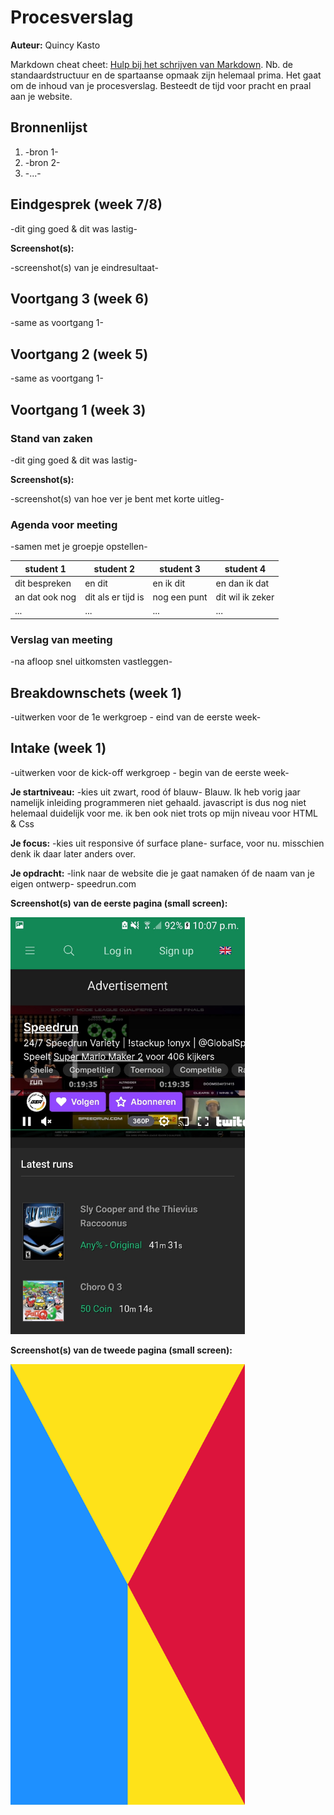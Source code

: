 # Procesverslag
**Auteur:** Quincy Kasto

Markdown cheat cheet: [Hulp bij het schrijven van Markdown](https://github.com/adam-p/markdown-here/wiki/Markdown-Cheatsheet). 
Nb. de standaardstructuur en de spartaanse opmaak zijn helemaal prima. Het gaat om de inhoud van je procesverslag. Besteedt de tijd voor pracht en praal aan je website.



## Bronnenlijst
1. -bron 1-
2. -bron 2-
3. -...-



## Eindgesprek (week 7/8)

-dit ging goed & dit was lastig-

**Screenshot(s):**

-screenshot(s) van je eindresultaat-



## Voortgang 3 (week 6)

-same as voortgang 1-



## Voortgang 2 (week 5)

-same as voortgang 1-



## Voortgang 1 (week 3)

### Stand van zaken

-dit ging goed & dit was lastig-

**Screenshot(s):**

-screenshot(s) van hoe ver je bent met korte uitleg-

### Agenda voor meeting

-samen met je groepje opstellen-

| student 1      | student 2          | student 3    | student 4        |
| ---            | ---                | ---          | ---              |
| dit bespreken  | en dit             | en ik dit    | en dan ik dat    |
| an dat ook nog | dit als er tijd is | nog een punt | dit wil ik zeker |
| ...            | ...                | ...          | ...              |

### Verslag van meeting

-na afloop snel uitkomsten vastleggen-



## Breakdownschets (week 1)

-uitwerken voor de 1e werkgroep - eind van de eerste week-



## Intake (week 1)
-uitwerken voor de kick-off werkgroep - begin van de eerste week-

**Je startniveau:** -kies uit zwart, rood óf blauw- 
Blauw. Ik heb vorig jaar namelijk inleiding programmeren niet gehaald.
javascript is dus nog niet helemaal duidelijk voor me.
ik ben ook niet trots op mijn niveau voor HTML & Css 

**Je focus:** -kies uit responsive óf surface plane- 
surface, voor nu. misschien denk ik daar later anders over.

**Je opdracht:** -link naar de website die je gaat namaken óf de naam van je eigen ontwerp- 
speedrun.com

**Screenshot(s) van de eerste pagina (small screen):**

<img src="speedrunhomepage.png" width="375px" alt="homepage van speedrun.com op een mobiele telefoon">

**Screenshot(s) van de tweede pagina (small screen):**

<img src="images/dummy-plaatje.svg" width="375px" alt="profielpage van een speedrunner op speedrun.com op een mobiele telefoon">

